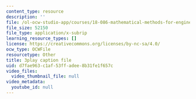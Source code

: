 ```yaml
---
content_type: resource
description: ''
file: /ol-ocw-studio-app/courses/18-086-mathematical-methods-for-engineers-ii-spring-2006/d7fae963c1af53ffadee8b31fe1f657c_FrrTXj13DNk.vtt
file_size: 52150
file_type: application/x-subrip
learning_resource_types: []
license: https://creativecommons.org/licenses/by-nc-sa/4.0/
ocw_type: OCWFile
resourcetype: Other
title: 3play caption file
uid: d7fae963-c1af-53ff-adee-8b31fe1f657c
video_files:
  video_thumbnail_file: null
video_metadata:
  youtube_id: null
---
```

